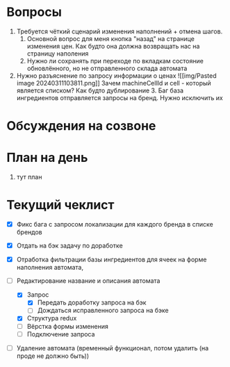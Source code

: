 # Вопросы
1. Требуется чёткий сценарий изменения наполнений + отмена шагов.
	1. Основной вопрос для меня кнопка "назад" на странице изменения цен. Как будто она должна возвращать нас на страницу наполения
	2. Нужно ли сохранять при переходе по вкладкам состояние обновлённого, но не отправленного склада автомата
2. Нужно разъяснение по запросу информации о ценах
	   ![[img/Pasted image 20240311103811.png]]
	   Зачем machineCellId и cell - который является списком? Как будто дублирование
   3. Баг база ингредиентов отправляется запросы на бренд. Нужно исключить их

# Обсуждения на созвоне

# План на день
1. тут план
# Текущий чеклист 
- [x] Фикс бага с запросом локализации для каждого бренда в списке брендов
- [x] Отдать на бэк задачу по доработке
- [x] Отработка фильтрации базы ингредиентов для ячеек на форме наполнения автомата,
- [ ] Редактирование название и описания автомата
	- [x] Запрос
		- [x] Передать доработку запроса на бэк
		- [ ] Дождаться исправленного запроса на бэке
	- [x] Структура redux
	- [ ] Вёрстка формы изменения
	- [ ] Подключение запроса
- [ ] Удаление автомата (временный функционал, потом удалить (на проде не должно быть))


